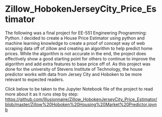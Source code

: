 # Zillow_HobokenJerseyCity_Price_Estimator

The following was a final project for EE-551 Engineering Programming: Python. I decided to create a House Price Estimator using python and machine learning knowledge to create a proof of concept way of web scraping data off of zillow and creating an algorithm to help predict home prices. While the algorithm is not accurate in the end, the project does effectively show a good starting point for others to continue to improve the algorithm and add extra features to base price off of. As this project was done for the university of Stevens Institute of Technology, the house predictor works with data from Jersey City and Hoboken to be more relevant to expected readers.

Click below to be taken to the Jupyter Notebook file of the project to read more about it as it runs step by step:
https://github.com/Illusionnaire/Zillow_HobokenJerseyCity_Price_Estimator/blob/master/Zillow%20Hoboken%20Housing%20Market%20Predictor.ipynb
